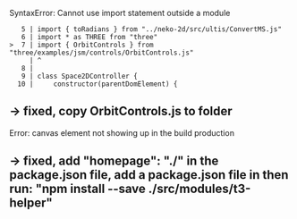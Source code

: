SyntaxError: Cannot use import statement outside a module

       5 | import { toRadians } from "../neko-2d/src/ultis/ConvertMS.js"
       6 | import * as THREE from "three"
    >  7 | import { OrbitControls } from "three/examples/jsm/controls/OrbitControls.js"
         | ^
       8 |
       9 | class Space2DController {
      10 |     constructor(parentDomElement) {

-> fixed, copy OrbitControls.js to folder <t3-helper>
-------------------------------------------------------------------------------------------------------------------------------------------------------
Error: canvas element not showing up in the build production

-> fixed, add "homepage": "./" in the package.json file, add a package.json file in <t3-helper>
then run: "npm install --save ./src/modules/t3-helper"
-------------------------------------------------------------------------------------------------------------------------------------------------------
